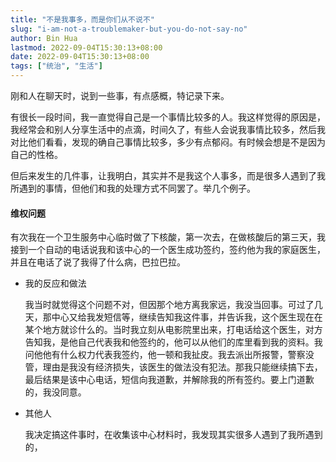 ```yaml
---
title: "不是我事多，而是你们从不说不"
slug: "i-am-not-a-troublemaker-but-you-do-not-say-no"
author: Bin Hua
lastmod: 2022-09-04T15:30:13+08:00
date: 2022-09-04T15:30:13+08:00
tags: ["统治", "生活"]
---
```


刚和人在聊天时，说到一些事，有点感概，特记录下来。

有很长一段时间，我一直觉得自己是一个事情比较多的人。我这样觉得的原因是，我经常会和别人分享生活中的点滴，时间久了，有些人会说我事情比较多，然后我对比他们看看，发现的确自己事情比较多，多少有点郁闷。有时候会想是不是因为自己的性格。

但后来发生的几件事，让我明白，其实并不是我这个人事多，而是很多人遇到了我所遇到的事情，但他们和我的处理方式不同罢了。举几个例子。

#### 维权问题

有次我在一个卫生服务中心临时做了下核酸，第一次去，在做核酸后的第三天，我接到一个自动的电话说我和该中心的一个医生成功签约，签约他为我的家庭医生，并且在电话了说了我得了什么病，巴拉巴拉。

- 我的反应和做法

    我当时就觉得这个问题不对，但因那个地方离我家远，我没当回事。可过了几天，那中心又给我发短信等，继续告知我这件事，并告诉我，这个医生现在在某个地方就诊什么的。当时我立刻从电影院里出来，打电话给这个医生，对方告知我，是他自己代表我和他签约的，他可以从他们的库里看到我的资料。我问他他有什么权力代表我签约，他一顿和我扯皮。我去派出所报警，警察没管，理由是我没有经济损失，该医生的做法没有犯法。那我只能继续搞下去，最后结果是该中心电话，短信向我道歉，并解除我的所有签约。要上门道歉的，我没同意。

- 其他人

    我决定搞这件事时，在收集该中心材料时，我发现其实很多人遇到了我所遇到的，